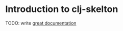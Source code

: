 # Introduction to clj-skelton

TODO: write [great documentation](http://jacobian.org/writing/what-to-write/)
